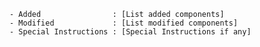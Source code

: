 <!--- 
PR Naming Standard     : [CR_Number]-[ProjectTaskNumber]-[Eid/Tid]-[Description]-[Impl/Prod_Sup]-[Normal/Urgent]
--->

<!--- Edit the below section --->

```
- Added                : [List added components]
- Modified             : [List modified components]
- Special Instructions : [Special Instructions if any]
```
